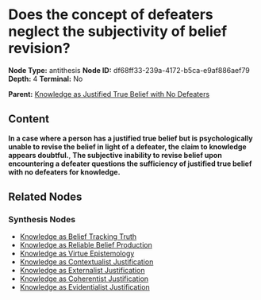 # Does the concept of defeaters neglect the subjectivity of belief revision?

**Node Type:** antithesis
**Node ID:** df68ff33-239a-4172-b5ca-e9af886aef79
**Depth:** 4
**Terminal:** No

**Parent:** [Knowledge as Justified True Belief with No Defeaters](knowledge-as-justified-true-belief-with-no-defeaters-synthesis-76d3e0b1-119b-4f02-ae11-b352d89e5abe.md)

## Content

**In a case where a person has a justified true belief but is psychologically unable to revise the belief in light of a defeater, the claim to knowledge appears doubtful.**, **The subjective inability to revise belief upon encountering a defeater questions the sufficiency of justified true belief with no defeaters for knowledge.**

## Related Nodes

### Synthesis Nodes

- [Knowledge as Belief Tracking Truth](knowledge-as-belief-tracking-truth-synthesis-cc3340a5-bbde-4216-b345-943d435bd13b.md)
- [Knowledge as Reliable Belief Production](knowledge-as-reliable-belief-production-synthesis-0c73e289-4ff2-49fa-9635-265fc5bef84f.md)
- [Knowledge as Virtue Epistemology](knowledge-as-virtue-epistemology-synthesis-7b01b4d1-74af-4482-84e5-6b48683ac59a.md)
- [Knowledge as Contextualist Justification](knowledge-as-contextualist-justification-synthesis-b3b522ed-53dd-42a9-af91-d7a694ef35a4.md)
- [Knowledge as Externalist Justification](knowledge-as-externalist-justification-synthesis-4f525847-df99-41d2-9921-8b6f452ff321.md)
- [Knowledge as Coherentist Justification](knowledge-as-coherentist-justification-synthesis-8b17c980-da2f-40f4-8d00-bd5b4b9ade60.md)
- [Knowledge as Evidentialist Justification](knowledge-as-evidentialist-justification-synthesis-d860bd02-a66f-465e-b899-c1d84dfffa3f.md)
